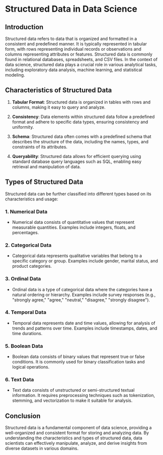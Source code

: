 # Structured Data in Data Science

## Introduction

Structured data refers to data that is organized and formatted in a consistent and predefined manner. It is typically represented in tabular form, with rows representing individual records or observations and columns representing attributes or features. Structured data is commonly found in relational databases, spreadsheets, and CSV files. In the context of data science, structured data plays a crucial role in various analytical tasks, including exploratory data analysis, machine learning, and statistical modeling.

## Characteristics of Structured Data

1. **Tabular Format**: Structured data is organized in tables with rows and columns, making it easy to query and analyze.

2. **Consistency**: Data elements within structured data follow a predefined format and adhere to specific data types, ensuring consistency and uniformity.

3. **Schema**: Structured data often comes with a predefined schema that describes the structure of the data, including the names, types, and constraints of its attributes.

4. **Queryability**: Structured data allows for efficient querying using standard database query languages such as SQL, enabling easy retrieval and manipulation of data.

## Types of Structured Data

Structured data can be further classified into different types based on its characteristics and usage:

### 1. **Numerical Data**

- Numerical data consists of quantitative values that represent measurable quantities. Examples include integers, floats, and percentages.

### 2. **Categorical Data**

- Categorical data represents qualitative variables that belong to a specific category or group. Examples include gender, marital status, and product categories.

### 3. **Ordinal Data**

- Ordinal data is a type of categorical data where the categories have a natural ordering or hierarchy. Examples include survey responses (e.g., "strongly agree," "agree," "neutral," "disagree," "strongly disagree").

### 4. **Temporal Data**

- Temporal data represents date and time values, allowing for analysis of trends and patterns over time. Examples include timestamps, dates, and time durations.

### 5. **Boolean Data**

- Boolean data consists of binary values that represent true or false conditions. It is commonly used for binary classification tasks and logical operations.

### 6. **Text Data**

- Text data consists of unstructured or semi-structured textual information. It requires preprocessing techniques such as tokenization, stemming, and vectorization to make it suitable for analysis.

## Conclusion

Structured data is a fundamental component of data science, providing a well-organized and consistent format for storing and analyzing data. By understanding the characteristics and types of structured data, data scientists can effectively manipulate, analyze, and derive insights from diverse datasets in various domains.
